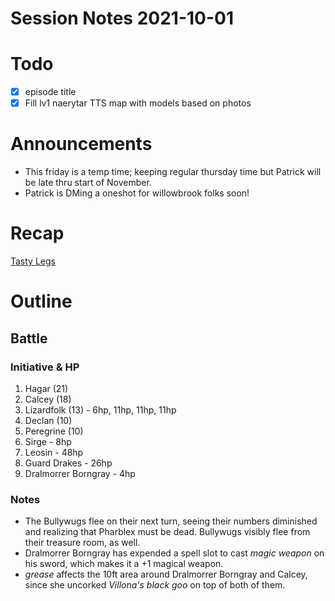 # Session Notes 2021-10-01


# Todo

- [x]  episode title
- [x]  Fill lv1 naerytar TTS map with models based on photos

# Announcements

- This friday is a temp time; keeping regular thursday time but Patrick will be late thru start of November.
- Patrick is DMing a oneshot for willowbrook folks soon!

# Recap

[Tasty Legs](../../logbook/Tasty%20Legs.md) 

# Outline

## Battle

### Initiative & HP

1. Hagar (21)
2. Calcey (18)
3. Lizardfolk (13) - 6hp, 11hp, 11hp, 11hp
4. Declan (10)
5. Peregrine (10)
6. Sirge - 8hp
7. Leosin - 48hp
8. Guard Drakes - 26hp
9. Dralmorrer Borngray - 4hp

### Notes

- The Bullywugs flee on their next turn, seeing their numbers diminished and realizing that Pharblex must be dead. Bullywugs visibly flee from their treasure room, as well.
- Dralmorrer Borngray has expended a spell slot to cast *magic weapon* on his sword, which makes it a +1 magical weapon.
- *grease* affects the 10ft area around Dralmorrer Borngray and Calcey, since she uncorked *Villona's black goo* on top of both of them.